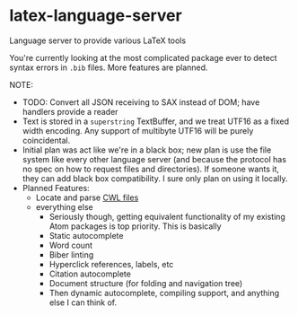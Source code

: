 # latex-language-server
Language server to provide various LaTeX tools

You're currently looking at the most complicated package ever to detect syntax errors in `.bib` files. More features are planned.

NOTE: 

- TODO: Convert all JSON receiving to SAX instead of DOM; have handlers provide a reader
- Text is stored in a `superstring` TextBuffer, and we treat UTF16 as a fixed width encoding. Any support of multibyte UTF16 will be purely coincidental.
- Initial plan was act like we're in a black box; new plan is use the file system like every other language server (and because the protocol has no spec on how to request files and directories). If someone wants it, they can add black box compatibility. I sure only plan on using it locally.
- Planned Features:
    - Locate and parse [CWL files](http://texstudio.sourceforge.net/manual/current/usermanual_en.html#CWLDESCRIPTION)
    - everything else
        - Seriously though, getting equivalent functionality of my existing Atom packages is top priority. This is basically
         - Static autocomplete
         - Word count
         - Biber linting
         - Hyperclick references, labels, etc
         - Citation autocomplete
         - Document structure (for folding and navigation tree)
        - Then dynamic autocomplete, compiling support, and anything else I can think of.
